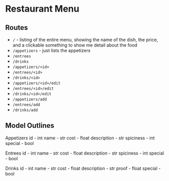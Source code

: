 # Restaurant Menu

## Routes

- `/` - listing of the entire menu, showing the name of the dish, the price, and a clickable something to show me detail about the food
- `/appetizers` - just lists the appetizers
- `/entrees`
- `/drinks`
- `/appetizers/<id>`
- `/entrees/<id>`
- `/drinks/<id>`
- `/appetizers/<id>/edit`
- `/entrees/<id>/edit`
- `/drinks/<id>/edit`
- `/appetizers/add`
- `/entrees/add`
- `/drinks/add`

## Model Outlines

Appetizers
    id - int
    name - str
    cost - float
    description - str
    spiciness - int
    special - bool

Entrees
    id - int
    name - str
    cost - float
    description - str
    spiciness - int
    special - bool

Drinks
    id - int
    name - str
    cost - float
    description - str
    proof - float
    special - bool
